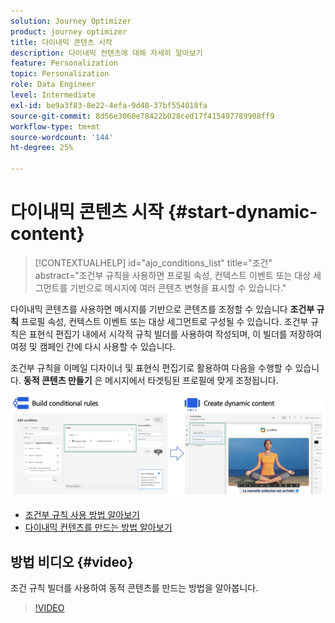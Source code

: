 ```yaml
---
solution: Journey Optimizer
product: journey optimizer
title: 다이내믹 콘텐츠 시작
description: 다이내믹 컨텐츠에 대해 자세히 알아보기
feature: Personalization
topic: Personalization
role: Data Engineer
level: Intermediate
exl-id: be9a3f83-8e22-4efa-9d48-37bf554018fa
source-git-commit: 8d56e3060e78422b028ced17f415497789908ff9
workflow-type: tm+mt
source-wordcount: '144'
ht-degree: 25%

---
```


# 다이내믹 콘텐츠 시작 {#start-dynamic-content}

>[!CONTEXTUALHELP]
>id="ajo_conditions_list"
>title="조건"
>abstract="조건부 규칙을 사용하면 프로필 속성, 컨텍스트 이벤트 또는 대상 세그먼트를 기반으로 메시지에 여러 콘텐츠 변형을 표시할 수 있습니다."

다이내믹 콘텐츠를 사용하면 메시지를 기반으로 콘텐츠를 조정할 수 있습니다 **조건부 규칙** 프로필 속성, 컨텍스트 이벤트 또는 대상 세그먼트로 구성될 수 있습니다. 조건부 규칙은 표현식 편집기 내에서 시각적 규칙 빌더를 사용하여 작성되며, 이 빌더를 저장하여 여정 및 캠페인 간에 다시 사용할 수 있습니다.

조건부 규칙을 이메일 디자이너 및 표현식 편집기로 활용하여 다음을 수행할 수 있습니다. **동적 콘텐츠 만들기** 은 메시지에서 타겟팅된 프로필에 맞게 조정됩니다.

![](assets/conditions-overview.png)

* [조건부 규칙 사용 방법 알아보기](create-conditions.md)
* [다이내믹 컨텐츠를 만드는 방법 알아보기](dynamic-content.md)

## 방법 비디오 {#video}

조건 규칙 빌더를 사용하여 동적 콘텐츠를 만드는 방법을 알아봅니다.

>[!VIDEO](https://video.tv.adobe.com/v/3409815?quality=12)
